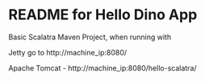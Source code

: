 # README for Hello Dino App #

Basic Scalatra Maven Project, when running with 

Jetty go to http://machine_ip:8080/ 

Apache Tomcat - http://machine_ip:8080/hello-scalatra/




